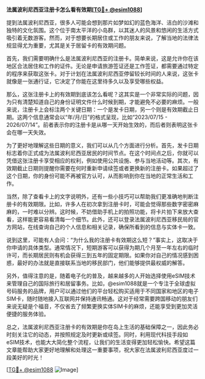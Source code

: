 **法属波利尼西亚注册卡怎么看有效期[[TG💪+ @esim1088](https://t.me/s/esim1088)]**

提到法属波利尼西亚，很多人可能会想到那片如梦如幻的蓝色海洋、洁白的沙滩和独特的文化氛围。这个位于南太平洋的小岛群，以其迷人的风景和悠闲的生活方式吸引着无数游客。然而，对于想要长期居住或工作的朋友来说，了解当地的法律法规显得尤为重要，尤其是关于居留卡的有效期问题。

首先，我们需要明确什么是法属波利尼西亚的注册卡。简单来说，这是允许你在该地区合法居住和工作的证件。无论是申请旅游签证还是工作签证，都需要通过特定的程序来获取这张卡。对于计划在法属波利尼西亚停留较长时间的人来说，这张卡就像是一张通行证，它决定了你能在这里待多久以及享受哪些权益。

那么，这张注册卡上的有效期到底该怎么看呢？这其实是一个非常实际的问题，因为只有清楚知道自己的身份证明文件什么时候到期，才能避免不必要的麻烦。一般来说，注册卡上会标注两个关键日期：一个是发卡日期，另一个则是有效期截止日期。这两个信息通常会以“年/月/日”的格式呈现，比如“2023/07/15 - 2026/07/14”。前者表示你的注册卡是从哪一天开始生效的，而后者则表明这张卡会在哪一天失效。

为了更好地理解这些日期的意义，我们可以从几个方面进行分析。首先，发卡日期标志着你正式成为法属波利尼西亚居民的时间节点。在这个时间点之后，你就可以凭借这张注册卡享受相应的权利，例如使用公共设施、参与当地活动等。其次，有效期截止日期则提醒你需要在何时重新申请续签或者更换新的注册卡。如果超过了这个日期，你的身份可能不再被官方认可，从而影响到你在当地的正常生活和工作。

当然，除了查看卡上的文字说明外，还有一些小技巧可以帮助我们更准确地判断注册卡的有效期限。比如，许多人在初次拿到注册卡时，可能会觉得那些数字密密麻麻的，一时难以分辨。这时候，不妨借助手机上的拍照功能，将卡片拍下来放大查看，这样能更容易看清每一个细节。此外，还可以登录法属波利尼西亚移民局的官方网站，在线查询自己的个人信息和相关记录，确保所看到的信息与实体卡一致。

说到这里，可能有人会问：“为什么我的注册卡有效期这么短？”事实上，这取决于你申请的具体类型。通常情况下，短期游客可以获得为期几个月至一年左右的临时许可，而长期居民则有机会获得三到五年的固定期限。如果你对自己的情况感到困惑，最好的办法就是直接联系当地的移民部门，他们能够提供最权威的解答。

另外，值得注意的是，随着电子化的普及，越来越多的人开始选择使用eSIM技术来管理自己的国际旅行和居留事务。比如，@esim1088就是一个专注于全球虚拟号码服务的品牌，用户可以通过他们的平台轻松购买适用于不同国家和地区的电子SIM卡，随时随地接入互联网并保持通讯畅通。这对于经常需要跨国移动的朋友们来说无疑是个福音，不仅省去了频繁更换实体SIM卡的麻烦，还能享受到更加灵活便捷的服务体验。

总之，法属波利尼西亚注册卡的有效期是你在岛上生活的基础保障之一，因此务必时刻关注它的动态，并按照规定及时更新或续签。同时，利用现代科技手段如eSIM技术，也能大大简化整个流程，让我们的生活变得更加轻松愉快。希望这篇文章能帮助大家更好地理解和处理这一重要事项，祝大家在法属波利尼西亚度过一段美好的时光！

[[TG💪+ @esim1088](https://t.me/s/esim1088) ![Image](https://i.postimg.cc/4NQfJmqS/Snipaste-2025-05-13-00-14-12.png)]